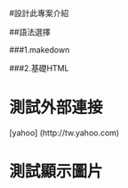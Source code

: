 #設計此專案介紹

##語法選擇

###1.makedown

###2.基礎HTML
<h1> 測試外部連接 </h1>
[yahoo] (http://tw.yahoo.com)


<h1> 測試顯示圖片 </h1>










